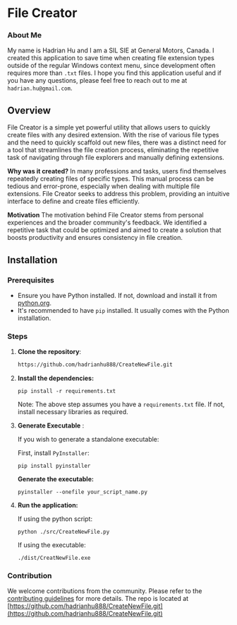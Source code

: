 # File Creator

### About Me

My name is Hadrian Hu and I am a SIL SIE at General Motors, Canada. I created this application to save time when creating file extension types outside of the regular Windows context menu, since development often requires more than ``.txt`` files. I hope you find this application useful and if you have any questions, please feel free to reach out to me at ``hadrian.hu@gmail.com``.

## Overview

File Creator is a simple yet powerful utility that allows users to quickly create files with any desired extension. With the rise of various file types and the need to quickly scaffold out new files, there was a distinct need for a tool that streamlines the file creation process, eliminating the repetitive task of navigating through file explorers and manually defining extensions.

**Why was it created?**
In many professions and tasks, users find themselves repeatedly creating files of specific types. This manual process can be tedious and error-prone, especially when dealing with multiple file extensions. File Creator seeks to address this problem, providing an intuitive interface to define and create files efficiently.

**Motivation**
The motivation behind File Creator stems from personal experiences and the broader community's feedback. We identified a repetitive task that could be optimized and aimed to create a solution that boosts productivity and ensures consistency in file creation.

## Installation

### Prerequisites

- Ensure you have Python installed. If not, download and install it from [python.org](https://www.python.org/downloads/).
- It's recommended to have `pip` installed. It usually comes with the Python installation.

### Steps

1. **Clone the repository**:

   ```bash
   https://github.com/hadrianhu888/CreateNewFile.git
   ```
2. **Install the dependencies:**

   ```
   pip install -r requirements.txt
   ```

   Note: The above step assumes you have a `requirements.txt` file. If not, install necessary libraries as required.
3. **Generate Executable** :

   If you wish to generate a standalone executable:

   First, install `PyInstaller`:

   ```
   pip install pyinstaller
   ```

   **Generate the executable:**

   ```
   pyinstaller --onefile your_script_name.py 
   ```
4. **Run the application:**

   If using the python script:

   ```
   python ./src/CreateNewFile.py
   ```

   If using the executable:

   ```./dist/CreateNewFile.exe
   ./dist/CreatNewFile.exe
   ```

### Contribution

We welcome contributions from the community. Please refer to the [contributing guidelines](CONTRIBUTING.md) for more details. The repo is located at [https://github.com/hadrianhu888/CreateNewFile.git](https://github.com/hadrianhu888/CreateNewFile.git)
